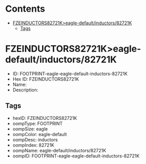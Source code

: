 



Contents
========

* [FZEINDUCTORS82721K>eagle-default/inductors/82721K](#fzeinductors82721keagle-defaultinductors82721k)
	* [Tags](#tags)

# FZEINDUCTORS82721K>eagle-default/inductors/82721K

- ID: FOOTPRINT-eagle-eagle-default-inductors-82721K
- Hex ID: FZEINDUCTORS82721K
- Name: 
- Description: 

## Tags

- hexID: FZEINDUCTORS82721K
- oompType: FOOTPRINT
- oompSize: eagle
- oompColor: eagle-default
- oompDesc: inductors
- oompIndex: 82721K
- oompName: eagle-default/inductors/82721K
- oompID: FOOTPRINT-eagle-eagle-default-inductors-82721K
